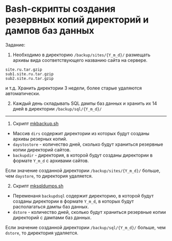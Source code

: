 # Bash-скрипты создания резервных копий директорий и дампов баз данных

Задание:

1. Необходимо в директорию `/backup/sites/{Y_m_d}/` размещать архивы вида соответствующего названию сайта на сервере.
```
site.ru.tar.gzip
sub1.site.ru.tar.gzip
sub2.site.ru.tar.gzip
```
и т.д.
Хранить директории 3 недели, более старые удаляются автоматически.

2. Каждый день складывать SQL дампы баз данных и хранить их 14 дней в директории `/backup/sql/{Y_m_d}/`

---

1. Скрипт [mkbackup.sh](mkbackup.sh) 
- Массив `dirs` содержит директории из которых будут созданы архивы резерных копий.
- `daystostore` - количество дней, сколько будут храниться резервные копии директорий сайтов.
- `backupdir` - директория, в которой будут созданы директории в формате `Y_m_d` с архивами сайтов.

Если значение созданной директории `/backup/sites/{Y_m_d}/` больше, чем `daystore`, то директория удаляется.

2. Скрипт [mksqldumps.sh](mksqldumps.sh)
- Переменаня `backupdsql` содержит директорию, в которой будут созданы директории в формате `Y_m_d`, в которых будут располагаться дампы баз данных.
- `dstore` - количество дней, сколько будут храниться резервные копии директорий с дампами баз данных.

Если значение созданной директории `/backup/sql/{Y_m_d}/` больше, чем `dstore`, то директория удаляется.
